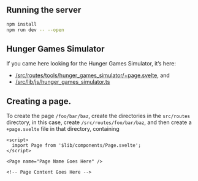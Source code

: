 ## Running the server
```bash
npm install
npm run dev -- --open
```

## Hunger Games Simulator
If you came here looking for the Hunger Games Simulator, it’s here:
- [/src/routes/tools/hunger_games_simulator/+page.svelte](/src/routes/tools/hunger_games_simulator/+page.svelte), and
- [/src/lib/js/hunger_games_simulator.ts](src/lib/js/hunger_games_simulator.ts)

## Creating a page.
To create the page `/foo/bar/baz`, create the directories
in the `src/routes` directory, in this case, create `/src/routes/foo/bar/baz`, and then create a `+page.svelte`
file in that directory, containing
```sveltehtml
<script>
  import Page from '$lib/components/Page.svelte';
</script>

<Page name="Page Name Goes Here" />

<!-- Page Content Goes Here -->
``` 